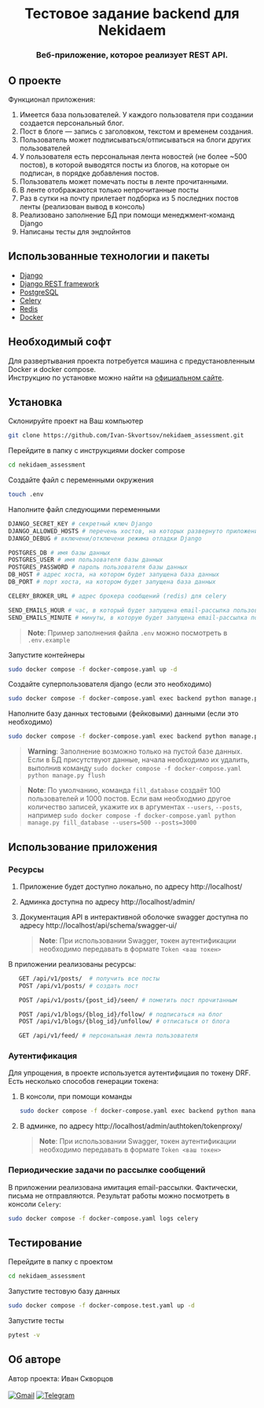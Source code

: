 <div id="top"></div>
<div align="center">
<h1>Тестовое задание backend для Nekidaem </h1>
  <h3>
     Веб-приложение, которое реализует REST API.<br />
  </h3>
</div>

## О проекте
Функционал приложения:
1) Имеется база пользователей. У каждого пользователя при создании создается персональный блог.
2) Пост в блоге — запись с заголовком, текстом и временем создания.
3) Пользователь может подписываться/отписываться на блоги других пользователей
4) У пользователя есть персональная лента новостей (не более ~500 постов), в которой выводятся посты из блогов, на которые он подписан, в порядке добавления постов.
5) Пользователь может помечать посты в ленте прочитанными.
6) В ленте отображаются только непрочитанные посты
7) Раз в сутки на почту прилетает подборка из 5 последних постов ленты (реализован вывод в консоль)
8) Реализовано заполнение БД при помощи менеджмент-команд Django
9) Написаны тесты для эндпойнтов

## Использованные технологии и пакеты
* [Django](https://www.djangoproject.com/)
* [Django REST framework](https://www.django-rest-framework.org/)
* [PostgreSQL](https://www.postgresql.org/)
* [Celery](https://docs.celeryq.dev/en/stable/)
* [Redis](https://redis.io/)
* [Docker](https://www.docker.com/)

## Необходимый софт
Для развертывания проекта потребуется машина с предустановленным Docker и docker compose.<br/>
Инструкцию по установке можно найти на <a href="https://docs.docker.com/">официальном сайте</a>.

## Установка
Склонируйте проект на Ваш компьютер
   ```sh
   git clone https://github.com/Ivan-Skvortsov/nekidaem_assessment.git
   ```
Перейдите в папку с инструкциями docker compose
   ```sh
   cd nekidaem_assessment
   ```
Создайте файл с переменными окружения
   ```sh
   touch .env
   ```
Наполните файл следующими переменными
   ```sh
   DJANGO_SECRET_KEY # секретный ключ Django
   DJANGO_ALLOWED_HOSTS # перечень хостов, на которых развернуто приложение (через запятую)
   DJANGO_DEBUG # включени/отключени режима отладки Django  

   POSTGRES_DB # имя базы данных
   POSTGRES_USER # имя пользователя базы данных
   POSTGRES_PASSWORD # пароль пользователя базы данных
   DB_HOST # адрес хоста, на котором будет запущена база данных
   DB_PORT # порт хоста, на котором будет запущена база данных

   CELERY_BROKER_URL # адрес брокера сообщений (redis) для celery

   SEND_EMAILS_HOUR # час, в который будет запущена email-рассылка пользователям
   SEND_EMAILS_MINUTE # минуты, в которую будет запущена email-рассылка пользователям
   ```
   > **Note**:
   > Пример заполнения файла `.env` можно посмотреть в `.env.example`

Запустите контейнеры
   ```sh
   sudo docker compose -f docker-compose.yaml up -d
   ```
Создайте суперпользователя django (если это необходимо)
   ```sh
   sudo docker compose -f docker-compose.yaml exec backend python manage.py createsuperuser
   ```
Наполните базу данных тестовыми (фейковыми) данными (если это необходимо)
   ```sh
   sudo docker compose -f docker-compose.yaml exec backend python manage.py fill_database
   ```
   > **Warning**:
   > Заполнение возможно только на пустой базе данных. Если в БД присутствуют данные, начала необходимо их удалить, выполнив команду `sudo docker compose -f docker-compose.yaml python manage.py flush`

   > **Note**:
   > По умолчанию, команда `fill_database` создаёт 100 пользователей и 1000 постов. Если вам необходмио другое количество записей, укажите их в аргументах `--users`, `--posts`, например `sudo docker compose -f docker-compose.yaml python manage.py fill_database --users=500 --posts=3000`

## Использование приложения
### Ресурсы
1) Приложение будет доступно локально, по адресу http://localhost/
2) Админка доступна по адресу http://localhost/admin/ <br>
3) Документация API в интерактивной оболочке swagger доступна по адресу http://localhost/api/schema/swagger-ui/

   > **Note**:
   > При использовании Swagger, токен аутентификации необходимо передавать в формате `Token <ваш токен>`

В приложении реализованы ресурсы:
 ```sh
    GET /api/v1/posts/  # получить все посты
    POST /api/v1/posts/ # создать пост

    POST /api/v1/posts/{post_id}/seen/ # пометить пост прочитанным

    POST /api/v1/blogs/{blog_id}/follow/ # подписаться на блог
    POST /api/v1/blogs/{blog_id}/unfollow/ # отписаться от блога

    GET /api/v1/feed/ # персональная лента пользователя
```
### Аутентификация
Для упрощения, в проекте используется аутентифицаия по токену DRF. Есть несколько способов генерации токена:
1) В консоли, при помощи команды
   ```sh
   sudo docker compose -f docker-compose.yaml exec backend python manage.py drf_create_token <username>
   ```
2) В админке, по адресу http://localhost/admin/authtoken/tokenproxy/
   > **Note**:
   > При использовании Swagger, токен аутентификации необходимо передавать в формате `Token <ваш токен>`

### Периодические задачи по рассылке сообщений
В приложении реализована имитация email-рассылки. Фактически, письма не отправляются. Результат работы можно посмотреть в консоли `Celery`:
   ```sh
   sudo docker compose -f docker-compose.yaml logs celery
   ```

## Тестирование
Перейдите в папку с проектом
   ```sh
   cd nekidaem_assessment
   ```
Запустите тестовую базу данных
   ```sh
   sudo docker compose -f docker-compose.test.yaml up -d
   ```
Запустите тесты
   ```sh
   pytest -v
   ```

## Об авторе
Автор проекта: Иван Скворцов<br/><br />
[![Gmail](https://img.shields.io/badge/Gmail-D14836?style=for-the-badge&logo=gmail&logoColor=white)](mailto:pprofcheg@gmail.com)
[![Telegram](https://img.shields.io/badge/Telegram-2CA5E0?style=for-the-badge&logo=telegram&logoColor=white)](https://t.me/Profcheg)
